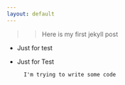 ```yaml
---
layout: default
---
```

>> Here is my first jekyll post  
  
+ Just for test  
* Just for Test  
  
        I'm trying to write some code  
